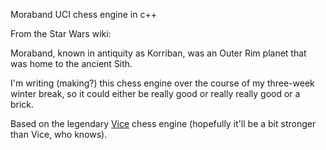 Moraband UCI chess engine in c++

From the Star Wars wiki:

Moraband, known in antiquity as Korriban, was an Outer Rim planet that was home to the ancient Sith.

I'm writing (making?) this chess engine over the course of my three-week winter break, so it could either be really good or really really good or a brick.

Based on the legendary [Vice](https://www.chessprogramming.org/Vice) chess engine (hopefully it'll be a bit stronger than Vice, who knows).
